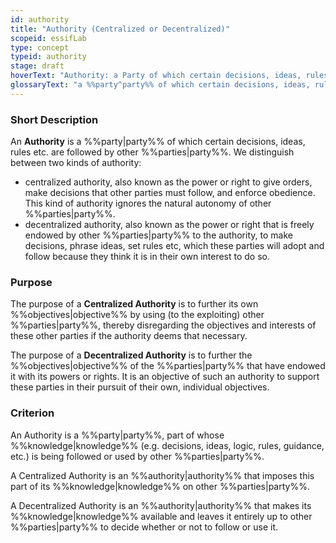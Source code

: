 ```yaml
---
id: authority
title: "Authority (Centralized or Decentralized)"
scopeid: essifLab
type: concept
typeid: authority
stage: draft
hoverText: "Authority: a Party of which certain decisions, ideas, rules etc. are followed by other Parties."
glossaryText: "a %%party^party%% of which certain decisions, ideas, rules etc. are followed by other %%parties^party%%."
---
```


### Short Description
An **Authority** is a %%party|party%% of which certain decisions, ideas, rules etc. are followed by other %%parties|party%%. We distinguish between two kinds of authority:
- centralized authority, also known as the power or right to give orders, make decisions that other parties must follow, and enforce obedience. This kind of authority ignores the natural autonomy of other %%parties|party%%.
- decentralized authority, also known as the power or right that is freely endowed by other %%parties|party%% to the authority, to make decisions, phrase ideas, set rules etc, which these parties will adopt and follow because they think it is in their own interest to do so.

### Purpose
The purpose of a **Centralized Authority** is to further its own %%objectives|objective%% by using (to the exploiting) other %%parties|party%%, thereby disregarding the objectives and interests of these other parties if the authority deems that necessary.

The purpose of a **Decentralized Authority** is to further the %%objectives|objective%% of the %%parties|party%% that have endowed it with its powers or rights. It is an objective of such an authority to support these parties in their pursuit of their own, individual objectives.

### Criterion
An Authority is a %%party|party%%, part of whose %%knowledge|knowledge%% (e.g. decisions, ideas, logic, rules, guidance, etc.) is being followed or used by other %%parties|party%%.

A Centralized Authority is an %%authority|authority%% that imposes this part of its %%knowledge|knowledge%% on other %%parties|party%%.

A Decentralized Authority is an %%authority|authority%% that makes its %%knowledge|knowledge%% available and leaves it entirely up to other %%parties|party%% to decide whether or not to follow or use it.